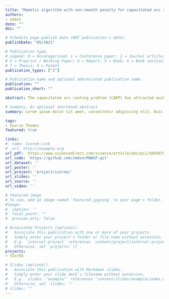 ```yaml
---
title: "Memetic algorithm with non-smooth penalty for capacitated arc routing problem"
authors:
- admin
date: ""
doi: ""

# Schedule page publish date (NOT publication's date).
publishDate: "05/2021"

# Publication type.
# Legend: 0 = Uncategorized; 1 = Conference paper; 2 = Journal article;
# 3 = Preprint / Working Paper; 4 = Report; 5 = Book; 6 = Book section;
# 7 = Thesis; 8 = Patent
publication_types: ["2"]

# Publication name and optional abbreviated publication name.
publication: ""
publication_short: ""

abstract: The capacitated arc routing problem (CARP) has attracted much attention during last decades due to its wide applications. However, the existing research methods still have a little potential to make full use of the characteristics of CARP. This paper aims to mine the essential characteristics of arc routing problem that node routing problem does not have. Based on the observation on characteristics of arc routing instances, smooth condition is proposed and constructed as a rule to divide the link between two tasks into smooth link and non-smooth link. Then smooth degree is defined to measure the influence of non-smooth links on solution and a small smooth degree means the better quality for a solution. The effect of smooth degree is verified through simulation comparison on several instance sets, which indicates that there is a positive correlation between smooth degree and the total cost of a solution. Non-smooth penalty is used to drive the non-smooth solution to smooth and to improve its total cost. Then non-smooth penalty is inserted into path-scanning variants and new construction algorithms are obtained. A partial reconstruction method (PRM) is designed using these construction algorithms as an alternative kernel method. In order to further reduce the routes number, a reinsert method (RiM) is proposed. Combining these two methods with traditional local search algorithms, a memetic algorithm with non-smooth penalty (MANSP) is proposed which is originated from the initial observation on the essential characteristics of arc routing problem. Extensive experiments on smooth degree, penalty factor, and comparison with state-of-the-art algorithms show that the proposed strategies are effective and the proposed algorithm MANSP performs very competitive.

# Summary. An optional shortened abstract.
summary: Lorem ipsum dolor sit amet, consectetur adipiscing elit. Duis posuere tellus ac convallis placerat. Proin tincidunt magna sed ex sollicitudin condimentum.

tags:
- Source Themes
featured: true

links:
#- name: Custom Link
#  url: http://example.org
url_pdf:  https://www.sciencedirect.com/science/article/abs/pii/S0950705121002203?via%3Dihub
url_code: 'https://github.com/zmdsn/MANSP.git'
url_dataset: ''
url_poster: ''
url_project: 'project/siorea/'
url_slides: ''
url_source: ''
url_video: ''

# Featured image
# To use, add an image named `featured.jpg/png` to your page's folder. 
#image:
#  caption: ''
#  focal_point: ""
#  preview_only: false

# Associated Projects (optional).
#   Associate this publication with one or more of your projects.
#   Simply enter your project's folder or file name without extension.
#   E.g. `internal-project` references `content/project/internal-project/index.md`.
#   Otherwise, set `projects: []`.
projects:
- SIorEA

# Slides (optional).
#   Associate this publication with Markdown slides.
#   Simply enter your slide deck's filename without extension.
#   E.g. `slides: "example"` references `content/slides/example/index.md`.
#   Otherwise, set `slides: ""`.
# slides: ""
---
```


